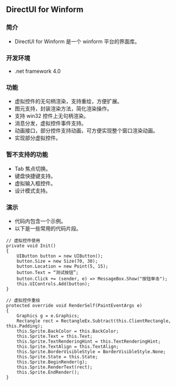<!--自述文件-->

## DirectUI for Winform

### 简介
- DirectUI for Winform 是一个 winform 平台的界面库。

### 开发环境
- .net framework 4.0

### 功能
- 虚拟控件的无句柄渲染，支持重绘，方便扩展。
- 图元支持，封装渲染方法，简化渲染操作。
- 支持 win32 控件上无句柄渲染。
- 消息分发，虚拟控件事件支持。
- 动画接口，部分控件支持动画，可方便实现整个窗口渲染动画。
- 实现部分虚拟控件。

### 暂不支持的功能
- Tab 焦点切换。
- 键盘快捷键支持。
- 虚拟输入框控件。
- 设计模式支持。

### 演示
- 代码内包含一个示例。
- 以下是一些常用的代码片段。

```
// 虚拟控件使用
private void Init()
{
    UIButton button = new UIButton();
    button.Size = new Size(70, 30);
    button.Location = new Point(5, 15);
    button.Text = “测试按钮”;
    button.Click += (sender, e) => MessageBox.Show("按钮单击");
    this.UIControls.Add(button);
}
```

```
// 虚拟控件重绘
protected override void RenderSelf(PaintEventArgs e)
{
    Graphics g = e.Graphics;
    Rectangle rect = RectangleEx.Subtract(this.ClientRectangle, this.Padding);
    this.Sprite.BackColor = this.BackColor;
    this.Sprite.Text = this.Text;
    this.Sprite.TextRenderingHint = this.TextRenderingHint;
    this.Sprite.TextAlign = this.TextAlign;
    this.Sprite.BorderVisibleStyle = BorderVisibleStyle.None;
    this.Sprite.State = this.State;
    this.Sprite.BeginRender(g);
    this.Sprite.RenderText(rect);
    this.Sprite.EndRender();
}
```
